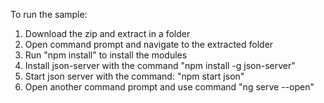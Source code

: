 To run the sample:
1. Download the zip and extract in a folder
2. Open command prompt and navigate to the extracted folder
3. Run "npm install" to install the modules
4. Install json-server with the command "npm install -g json-server"
5. Start json server with the command: "npm start json"
6. Open another command prompt and use command "ng serve --open"
